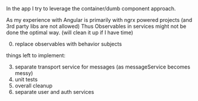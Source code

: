 In the app I try to leverage the 
container/dumb component approach.

As my experience with Angular is primarily with 
ngrx powered projects (and 3rd party libs are not allowed)
Thus Observables in services might not be done the optimal way.
(will clean it up if I have time) 

0) replace observables with behavior subjects

things left to implement:

3) separate transport service for messages 
(as messageService becomes messy)
4) unit tests
5) overall cleanup
6) separate user and auth services
